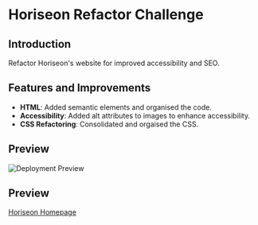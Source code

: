 # Horiseon Refactor Challenge

## Introduction
Refactor Horiseon's website for improved accessibility and SEO.

## Features and Improvements
- **HTML**: Added semantic elements and organised the code.
- **Accessibility**: Added alt attributes to images to enhance accessibility.
- **CSS Refactoring**: Consolidated and orgaised the CSS.


## Preview
![Deployment Preview](preview.png)

## Preview
[Horiseon Homepage](https://calebtkjordan.github.io/code-refactor-challenge/)